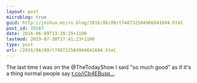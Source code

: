 ```yaml
---
layout: post
microblog: true
guid: http://joshua.micro.blog/2016/06/09/t740732504966041604.html
post_id: 35567
date: 2016-06-09T13:29:25+1100
lastmod: 2019-07-30T17:41:23+1100
type: post
url: /2016/06/09/t740732504966041604.html
---
```

The last time I was on the @TheTodayShow I said "so much good" as if it's a thing normal people say [t.co/iCb4EBusp...](https://t.co/iCb4EBuspF)
